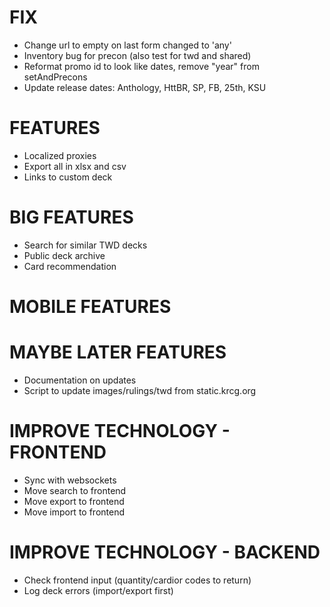 # FIX
* Change url to empty on last form changed to 'any'
* Inventory bug for precon (also test for twd and shared)
* Reformat promo id to look like dates, remove "year" from setAndPrecons
* Update release dates: Anthology, HttBR, SP, FB, 25th, KSU

# FEATURES
* Localized proxies
* Export all in xlsx and csv
* Links to custom deck

# BIG FEATURES
* Search for similar TWD decks
* Public deck archive
* Card recommendation

# MOBILE FEATURES

# MAYBE LATER FEATURES
* Documentation on updates
* Script to update images/rulings/twd from static.krcg.org

# IMPROVE TECHNOLOGY - FRONTEND
* Sync with websockets
* Move search to frontend
* Move export to frontend
* Move import to frontend

# IMPROVE TECHNOLOGY - BACKEND
* Check frontend input (quantity/cardior codes to return)
* Log deck errors (import/export first)
